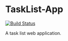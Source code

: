 TaskList-App
=======
[![Build Status](https://travis-ci.org/pestrada/tasklist-app.png)](https://travis-ci.org/pestrada/tasklist-app)

A task list web application.
